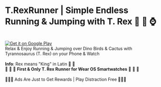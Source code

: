 # T.RexRunner | Simple Endless Running &amp; Jumping with T. Rex 🦖 📱 ⌚ <br/>
<br/>
<a href='https://play.google.com/store/apps/details?id=net.geekstools.trexrunner&pcampaignid=MKT-Other-global-all-co-prtnr-py-PartBadge-Mar2515-1'><img alt='Get it on Google Play' src='https://play.google.com/intl/en_gb/badges/images/generic/en_badge_web_generic.png'/></a>
<br />
Relax & Enjoy Running & Jumping over Dino Birds & Cactus with Tyrannosaurus (T. Rex) on your Phone & Watch
<br/>
<br/>
<b>Info</b>: Rex means "King" in Latin 🦖 👑
<br/>
🔅 🔅 🔆 <b>First & Only T. Rex Runner for Wear OS Smartwatches</b> 🔆 🔅 🔅
<br/>
<br/>
💎💎💎 Ads Are Just to Get Rewards | Play Distraction Free 💎💎💎
